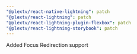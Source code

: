 ```yaml
---
"@plextv/react-native-lightning": patch
"@plextv/react-lightning": patch
"@plextv/react-lightning-plugin-flexbox": patch
"@plextv/react-lightning-storybook": patch
---
```


Added Focus Redirection support
